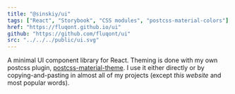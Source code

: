 ```yaml
---
title: "@sinskiy/ui"
tags: ["React", "Storybook", "CSS modules", "postcss-material-colors"]
href: "https://fluqont.github.io/ui"
github: "https://github.com/fluqont/ui"
src: "../../../public/ui.svg"
---
```


A minimal UI component library for React. Theming is done with my own postcss plugin, [postcss-material-theme](https://github.com/fluqont/postcss-material-colors). I use it either directly or by copying-and-pasting in almost all of my projects (except _this website_ and most popular words).
